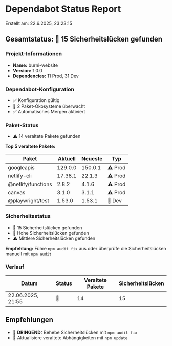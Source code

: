 # Dependabot Status Report

Erstellt am: 22.6.2025, 23:23:15

## Gesamtstatus: 🔴 15 Sicherheitslücken gefunden

### Projekt-Informationen

- **Name:** burni-website
- **Version:** 1.0.0
- **Dependencies:** 11 Prod, 31 Dev

### Dependabot-Konfiguration

- ✅ Konfiguration gültig
- 🔄 2 Paket-Ökosysteme überwacht
- ✅ Automatisches Mergen aktiviert
### Paket-Status

- ⚠️ 14 veraltete Pakete gefunden

**Top 5 veraltete Pakete:**

| Paket | Aktuell | Neueste | Typ |
|-------|---------|---------|-----|
| googleapis | 129.0.0 | 150.0.1 | ⚠️ Prod |
| netlify-cli | 17.38.1 | 22.1.3 | ⚠️ Prod |
| @netlify/functions | 2.8.2 | 4.1.6 | ⚠️ Prod |
| canvas | 3.1.0 | 3.1.1 | ⚠️ Prod |
| @playwright/test | 1.53.0 | 1.53.1 | 🔧 Dev |

### Sicherheitsstatus

- 🔴 15 Sicherheitslücken gefunden
- 🚨 Hohe Sicherheitslücken gefunden
- ⚠️ Mittlere Sicherheitslücken gefunden

**Empfehlung:** Führe `npm audit fix` aus oder überprüfe die Sicherheitslücken manuell mit `npm audit`

### Verlauf

| Datum | Status | Veraltete Pakete | Sicherheitslücken |
|-------|--------|-----------------|-------------------|
| 22.06.2025, 21:55 | 🔴 | 14 | 15 |

## Empfehlungen

- 🔴 **DRINGEND:** Behebe Sicherheitslücken mit `npm audit fix`
- 🚨 Aktualisiere veraltete Abhängigkeiten mit `npm update`
